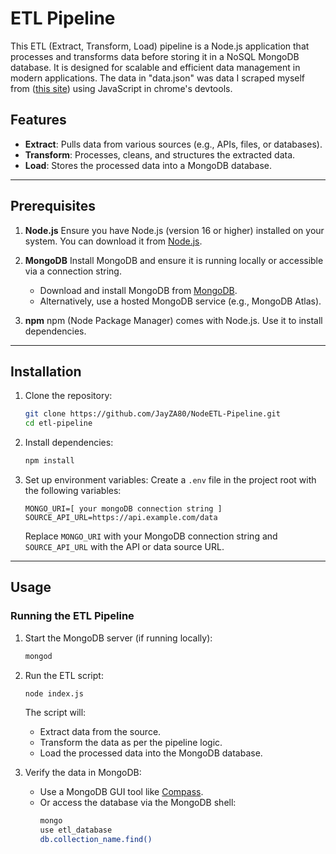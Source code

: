 # ETL Pipeline

This ETL (Extract, Transform, Load) pipeline is a Node.js application that processes and transforms data before storing it in a NoSQL MongoDB database. It is designed for scalable and efficient data management in modern applications. The data in "data.json" was data I scraped myself from ([this site](https://vt.poi.cat/vtuber/ceres-fauna)) using JavaScript in chrome's devtools.

## Features
- **Extract**: Pulls data from various sources (e.g., APIs, files, or databases).
- **Transform**: Processes, cleans, and structures the extracted data.
- **Load**: Stores the processed data into a MongoDB database.

---

## Prerequisites

1. **Node.js**
   Ensure you have Node.js (version 16 or higher) installed on your system. You can download it from [Node.js](https://nodejs.org/).

2. **MongoDB**
   Install MongoDB and ensure it is running locally or accessible via a connection string.
   - Download and install MongoDB from [MongoDB](https://www.mongodb.com/try/download/community).
   - Alternatively, use a hosted MongoDB service (e.g., MongoDB Atlas).

3. **npm**
   npm (Node Package Manager) comes with Node.js. Use it to install dependencies.

---

## Installation

1. Clone the repository:
   ```bash
   git clone https://github.com/JayZA80/NodeETL-Pipeline.git
   cd etl-pipeline
   ```

2. Install dependencies:
   ```bash
   npm install
   ```

3. Set up environment variables:
   Create a `.env` file in the project root with the following variables:
   ```env
   MONGO_URI=[ your mongoDB connection string ]
   SOURCE_API_URL=https://api.example.com/data
   ```
   Replace `MONGO_URI` with your MongoDB connection string and `SOURCE_API_URL` with the API or data source URL.

---

## Usage

### Running the ETL Pipeline

1. Start the MongoDB server (if running locally):
   ```bash
   mongod
   ```

2. Run the ETL script:
   ```bash
   node index.js
   ```

   The script will:
   - Extract data from the source.
   - Transform the data as per the pipeline logic.
   - Load the processed data into the MongoDB database.

3. Verify the data in MongoDB:
   - Use a MongoDB GUI tool like [Compass](https://www.mongodb.com/products/compass).
   - Or access the database via the MongoDB shell:
     ```bash
     mongo
     use etl_database
     db.collection_name.find()
     ```
